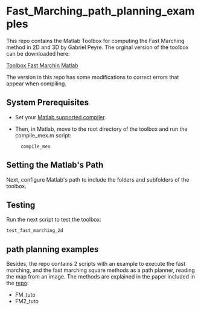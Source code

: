 # Fast_Marching_path_planning_examples

This repo contains the Matlab Toolbox for computing the Fast Marching method in 2D and 3D by Gabriel Peyre. The orginal version of the toolbox can be downloaded here: 

[Toolbox Fast Marchin Matlab](https://es.mathworks.com/matlabcentral/fileexchange/6110-toolbox-fast-marching)

The version in this repo has some modifications to correct errors that appear when compiling. 

## System Prerequisites
- Set your [Matlab supported compiler](http://www.mathworks.es/support/compilers/R2013b/index.html?sec=win64). 

- Then, in Matlab, move to the root directory of the toolbox and run the compile_mex.m script:

        compile_mex

## Setting the Matlab's Path
Next, configure Matlab's path to include the folders and subfolders of the toolbox. 

## Testing
Run the next script to test the toolbox:

    test_fast_marching_2d

## path planning examples
Besides, the repo contains 2 scripts with an example to execute the fast marching, and the fast marching square methods as a path planner, reading the map from an image. The methods are explained in the paper included in the [repo](https://jvgomez.github.io/files/pubs/fm2star.pdf):

- FM_tuto
- FM2_tuto